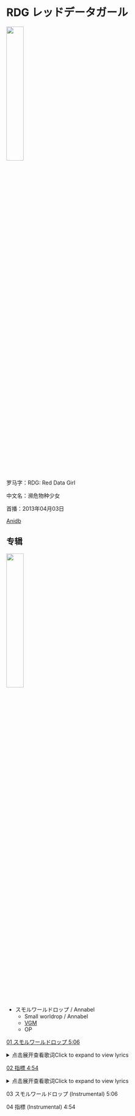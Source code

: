 # RDG レッドデータガール

<img src="/Anime-LRCS/img/RDG_レッドデータガール/133713.jpg" width="30%" height="30%" />

罗马字：RDG: Red Data Girl

中文名：濒危物种少女

首播：2013年04月03日

[Anidb](https://anidb.net/anime/9328)

##  专辑

<img src="/Anime-LRCS/img/RDG_レッドデータガール/37873-1365756558.jpg" width="30%" height="30%" />

* スモルワールドロップ / Annabel
  * Small worldrop / Annabel
  * [VGM](https://vgmdb.net/album/37873)
  * OP

[01 スモルワールドロップ 5:06](https://github.com/Little-Data/Anime-LRCS/blob/main/2013/RDG_レッドデータガール/スモルワールドロップ.lrc)

<details>
<summary>点击展开查看歌词Click to expand to view lyrics</summary>

[01 スモルワールドロップ 5:06](https://cdn.jsdelivr.net/gh/Little-Data/Anime-LRCS@main/2013/RDG_レッドデータガール/スモルワールドロップ.lrc ':include :type=code')

</details>

[02 指標 4:54](https://github.com/Little-Data/Anime-LRCS/blob/main/2013/RDG_レッドデータガール/指標.lrc)

<details>
<summary>点击展开查看歌词Click to expand to view lyrics</summary>

[02 指標 4:54](https://cdn.jsdelivr.net/gh/Little-Data/Anime-LRCS@main/2013/RDG_レッドデータガール/指標.lrc ':include :type=code')

</details>

03 スモルワールドロップ (Instrumental) 5:06

04 指標 (Instrumental) 4:54
